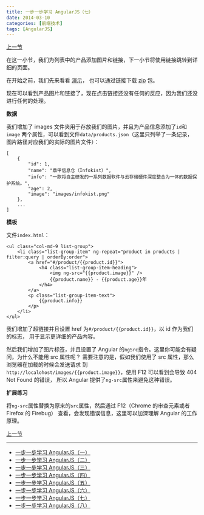 ```yaml
---
title: 一步一步学习 AngularJS（七）
date: 2014-03-10
categories: [前端技术]
tags: [AngularJS]
---
```


[上一节](/2014/02/23/angular-scutech-step5)

在这一小节，我们为列表中的产品添加图片和链接，下一小节将使用链接跳转到详细的页面。

在开始之前，我们先来看看 [演示](/demos/angular-scutech/step6)，
也可以通过链接下载 [zip](/demos/angular-scutech/step6.zip) 包。

现在可以看到产品图片和链接了，现在点击链接还没有任何的反应，因为我们还没进行任何的处理。

**数据**

我们增加了 images 文件夹用于存放我们的图片，并且为产品信息添加了```id```和```image```
两个属性，可以看到文件```data/products.json```（这里只列举了一条记录，
图片路径对应我们的实际的图片文件）：

```
[
    {
        "id": 1,
        "name": "鼎甲信息仓（Infokist）",
        "info": "一款将自主研发的一系列数据软件与云存储硬件深度整合为一体的数据保护系统。",
        "age": 2,
        "image": "images/infokist.png"
    },
    ...
]
```

**模板**

文件```index.html```：

```
<ul class="col-md-9 list-group">
    <li class="list-group-item" ng-repeat="product in products | filter:query | orderBy:order">
        <a href="#/product/{{product.id}}">
            <h4 class="list-group-item-heading">
                <img ng-src="{{product.image}}" />
                {{product.name}} - {{product.age}}年
            </h4>
        </a>
        <p class="list-group-item-text">
            {{product.info}}
        </p>
    </li>
</ul>
```

我们增加了超链接并且设置 href 为```#/product/{{product.id}}```，以 id 作为我们的标志，
用于显示更详细的产品内容。

然后我们增加了图片标签，并且设置了 Angular 的```ngSrc```指令。这里你可能会有疑问，为什么不能用 src 属性呢？
需要注意的是，假如我们使用了 src 属性，那么浏览器在加载的时候会发送请求
到```http://localohost/images/{{product.image}}```，使用 F12 可以看到会导致 404 Not Found 的错误，
所以 Angular 提供了```ng-src```属性来避免这种错误。

**扩展练习**

将```ng-src```属性替换为原来的```src```属性，然后通过 F12（Chrome 的审查元素或者 Firefox 的 Firebug）
查看，会发现错误信息，这里可以加深理解 Angular 的工作原理。

[上一节](/2014/02/23/angular-scutech-step5)

---

* [一步一步学习 AngularJS（一）](/2014/02/18/angular-scutech-step0)
* [一步一步学习 AngularJS（二）](/2014/02/19/angular-scutech-step1)
* [一步一步学习 AngularJS（三）](/2014/02/20/angular-scutech-step2)
* [一步一步学习 AngularJS（四）](/2014/02/21/angular-scutech-step3)
* [一步一步学习 AngularJS（五）](/2014/02/22/angular-scutech-step4)
* [一步一步学习 AngularJS（六）](/2014/02/23/angular-scutech-step5)
* [一步一步学习 AngularJS（七）](/2014/03/10/angular-scutech-step6)
* [一步一步学习 AngularJS（八）](/2014/04/22/angular-scutech-step7)
